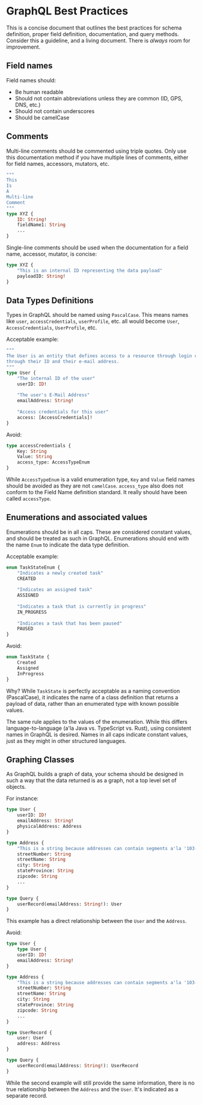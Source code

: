 # GraphQL Best Practices

This is a concise document that outlines the best practices for schema definition, proper field definition, documentation, and query methods.  Consider this a guideline, and a living document.  There is _always_ room for improvement.

## Field names

Field names should:

- Be human readable
- Should not contain abbreviations unless they are common (ID, GPS, DNS, etc.)
- Should not contain underscores
- Should be camelCase

## Comments

Multi-line comments should be commented using triple quotes.  Only use this documentation method if you have multiple lines of comments, either for field names, accessors, mutators, etc.

```graphql
"""
This
Is
A
Multi-line
Comment
"""
type XYZ {
    ID: String!
    fieldName1: String
    ...
}
```

Single-line comments should be used when the documentation for a field name, accessor, mutator, is concise:

```graphql
type XYZ {
    "This is an internal ID representing the data payload"
    payloadID: String!
}
```

## Data Types Definitions

Types in GraphQL should be named using `PascalCase`.  This means names like `user`, `accessCredentials`, `userProfile`, etc. all would become `User`, `AccessCredentials`, `UserProfile`, etc.

Acceptable example:

```graphql
"""
The User is an entity that defines access to a resource through login credentials.  It is identifyable
through their ID and their e-mail address.
"""
type User {
    "The internal ID of the user"
    userID: ID!
    
    "The user's E-Mail Address"
    emailAddress: String!
    
    "Access credentials for this user"
    access: [AccessCredentials]!
}
```

Avoid:

```graphql
type accessCredentials {
    Key: String
    Value: String
    access_type: AccessTypeEnum
}
```

While `AccessTypeEnum` is a valid enumeration type, `Key` and `Value` field names should be avoided as they are not `camelCase`.  `access_type` also does not conform to the Field Name definition standard.  It really should have been called `accessType`.

## Enumerations and associated values

Enumerations should be in all caps.  These are considered constant values, and should be treated as such in GraphQL.  Enumerations should end with the name `Enum` to indicate the data type definition.

Acceptable example:

```graphql
enum TaskStateEnum {
    "Indicates a newly created task"
    CREATED
    
    "Indicates an assigned task"
    ASSIGNED
    
    "Indicates a task that is currently in progress"
    IN_PROGRESS
    
    "Indicates a task that has been paused"
    PAUSED
}
```

Avoid:

```graphql
enum TaskState {
    Created
    Assigned
    InProgress
}
```

Why?  While `TaskState` is perfectly acceptable as a naming convention (PascalCase), it indicates the name of a class definition that returns a payload of data, rather than an enumerated type with known possible values.

The same rule applies to the values of the enumeration.  While this differs language-to-language (a'la Java vs. TypeScript vs. Rust), using consistent names in GraphQL is desired.  Names in all caps indicate constant values, just as they might in other structured languages.

## Graphing Classes

As GraphQL builds a graph of data, your schema should be designed in such a way that the data returned is as a graph, not a top level set of objects.

For instance:

```graphql
type User {
    userID: ID!
    emailAddress: String!
    physicalAddress: Address
}

type Address {
    "This is a string because addresses can contain segments a'la '103-100' vs '150'"
    streetNumber: String
    streetName: String
    city: String
    stateProvince: String
    zipcode: String
    ...
}

type Query {
    userRecord(emailAddress: String!): User
}
```

This example has a direct relationship between the `User` and the `Address`.

Avoid:

```graphql
type User {
    type User {
    userID: ID!
    emailAddress: String!
}

type Address {
    "This is a string because addresses can contain segments a'la '103-100' vs '150'"
    streetNumber: String
    streetName: String
    city: String
    stateProvince: String
    zipcode: String
    ...
}

type UserRecord {
    user: User
    address: Address
}

type Query {
    userRecord(emailAddress: String!): UserRecord
}
```

While the second example will still provide the same information, there is no true relationship between the `Address` and the `User`.  It's indicated as a separate record.
